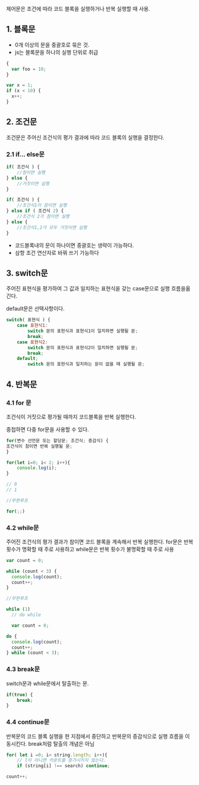제어문은 조건에 따라 코드 블록을 실행하거나 반복 실행할 때 사용.

## 1. 블록문

- 0개 이상의 문을 중괄호로 묶은 것.
- js는 블록문을 하나의 실행 단위로 취급

```jsx
{
  var foo = 10;
}

var x = 1;
if (x < 10) {
  x++;
}
```

## 2. 조건문

조건문은 주어신 조건식의 평가 결과에 따라 코드 블록의 실행을 결정한다.

### 2.1 if... else문

```jsx
if( 조건식 ) {
	//참이면 실행
} else {
	//거짓이면 실행
}

if( 조건식 ) {
	//조건식1이 참이면 실행
} else if ( 조건식 2) {
	//조건식 2가 참이면 실행
} else {
	//조건식1,2가 모두 거짓이면 실행
}

```

- 코드블록내의 문이 하나이면 중괄호는 생략이 가능하다.
- 삼항 조건 연산자로 바꿔 쓰기 가능하다

## 3. switch문

주어진 표현식을 평가하여 그 값과 일치하는 표현식을 갖는 case문으로 실행 흐름을옮긴다.

default문은 선택사항이다.

```jsx
switch( 표현식 ) {
	case 표현식1:
		switch 문의 표현식과 표현식1이 일치하면 실행될 문;
		break;
	case 표현식2:
		switch 문의 표현식과 표현식2이 일치하면 실행될 문;
		break;
	default;
		switch 문의 표현식과 일치하는 문이 없을 때 실행될 문;
```

## 4. 반복문

### 4.1 for 문

조건식이 거짓으로 평가될 때까지 코드블록을 반복 실행한다.

중첩하면 다중 for문을 사용할 수 있다.

```jsx
for(변수 선언문 또는 할당문; 조건식; 증감식) {
조건식이 참이면 반복 실행될 문;
}

for(let i=0; i< 2; i++){
	console.log(i);
}

// 0
// 1

//무한루프

for(;;)
```

### 4.2 while문

주어진 조건식의 평가 결과가 참이면 코드 블록을 계속해서 반복 실행한다. for문은 반복 횟수가 명확할 때 주로 사용하고 while문은 반복 횟수가 불명확할 때 주로 사용

```jsx
var count = 0;

while (count < 3) {
  console.log(count);
  count++;
}

//무한루프

while (1)
  // do while

  var count = 0;

do {
  console.log(count);
  count++;
} while (count < 3);
```

### 4.3 break문

switch문과 while문에서 탈출하는 문.

```jsx
if(true) {
	break;
}
```

### 4.4 continue문

반복문의 코드 블록 실행을 현 지점에서 중단하고 반복문의 증감식으로 실행 흐름을 이동시킨다. break처럼 탈출의 개념은 아님

```jsx
for( let i =0; i< string.length; i++){
	// l이 아니면 카운트를 증가시키지 않는다.
	if (string[i] !== search) continue;

count++;
```
